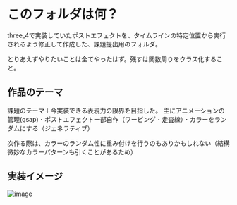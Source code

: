 # このフォルダは何？
three_4で実装していたポストエフェクトを、タイムラインの特定位置から実行されるよう修正して作成した、課題提出用のフォルダ。

とりあえずやりたいことは全てやったはず。残すは関数周りをクラス化すること。

## 作品のテーマ
課題のテーマ＋今実装できる表現力の限界を目指した。
主にアニメーションの管理(gsap)・ポストエフェクト一部自作（ワーピング・走査線）・カラーをランダムにする（ジェネラティブ）

次作る際は、カラーのランダム性に重み付けを行うのもありかもしれない（結構微妙なカラーパターンも引くことがあるため）

## 実装イメージ
![image](./img/image.gif)